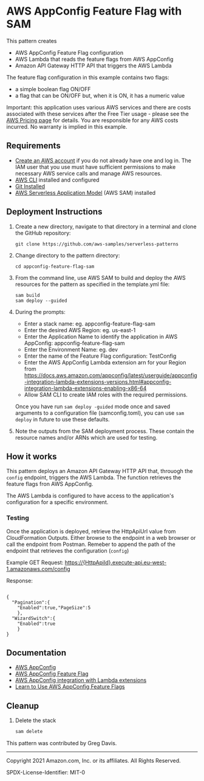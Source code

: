 # AWS AppConfig Feature Flag with SAM

This pattern creates

- AWS AppConfig Feature Flag configuration
- AWS Lambda that reads the feature flags from AWS AppConfig
- Amazon API Gateway HTTP API that triggers the AWS Lambda

The feature flag configuration in this example contains two flags:

- a simple boolean flag ON/OFF
- a flag that can be ON/OFF but, when it is ON, it has a numeric value

Important: this application uses various AWS services and there are costs associated with these services after the Free Tier usage - please see the [AWS Pricing page](https://aws.amazon.com/pricing/) for details. You are responsible for any AWS costs incurred. No warranty is implied in this example.

## Requirements

- [Create an AWS account](https://portal.aws.amazon.com/gp/aws/developer/registration/index.html) if you do not already have one and log in. The IAM user that you use must have sufficient permissions to make necessary AWS service calls and manage AWS resources.
- [AWS CLI](https://docs.aws.amazon.com/cli/latest/userguide/install-cliv2.html) installed and configured
- [Git Installed](https://git-scm.com/book/en/v2/Getting-Started-Installing-Git)
- [AWS Serverless Application Model](https://docs.aws.amazon.com/serverless-application-model/latest/developerguide/serverless-sam-cli-install.html) (AWS SAM) installed

## Deployment Instructions

1. Create a new directory, navigate to that directory in a terminal and clone the GitHub repository:

    ```
    git clone https://github.com/aws-samples/serverless-patterns
    ```

1. Change directory to the pattern directory:

    ```
    cd appconfig-feature-flag-sam
    ```

1. From the command line, use AWS SAM to build and deploy the AWS resources for the pattern as specified in the template.yml file:

    ```
    sam build
    sam deploy --guided
    ```

1. During the prompts:
    - Enter a stack name: eg. appconfig-feature-flag-sam
    - Enter the desired AWS Region: eg. us-east-1
    - Enter the Application Name to identify the application in AWS AppConfig: appconfig-feature-flag-sam
    - Enter the Environment Name: eg. dev
    - Enter the name of the Feature Flag configuration: TestConfig
    - Enter the AWS AppConfig Lambda extension arn for your Region from https://docs.aws.amazon.com/appconfig/latest/userguide/appconfig-integration-lambda-extensions-versions.html#appconfig-integration-lambda-extensions-enabling-x86-64
    - Allow SAM CLI to create IAM roles with the required permissions.

   Once you have run `sam deploy -guided` mode once and saved arguments to a configuration file (samconfig.toml), you can use `sam deploy` in future to use these defaults.

1. Note the outputs from the SAM deployment process. These contain the resource names and/or ARNs which are used for testing.

## How it works

This pattern deploys an Amazon API Gateway HTTP API that, throuogh the `config` endpoint, triggers the AWS Lambda. The function retrieves the feature flags fron AWS AppConfig.

The AWS Lambda is configured to have access to the application's configuration for a specific environment.

### Testing

Once the application is deployed, retrieve the HttpApiUrl value from CloudFormation Outputs. Either browse to the endpoint in a web browser or call the endpoint from Postman. Remeber to append the path of the endpoint that retrieves the configuration (`config`)

Example GET Request: <https://{HttpApiId}.execute-api.eu-west-1.amazonaws.com/config>

Response:
```

{
  "Pagination":{
    "Enabled":true,"PageSize":5
    },
  "WizardSwitch":{
    "Enabled":true
    }
}

```

## Documentation

- [AWS AppConfig](https://docs.aws.amazon.com/appconfig/latest/userguide/what-is-appconfig.html)
- [AWS AppConfig Feature Flag](https://aws.amazon.com/it/blogs/mt/using-aws-appconfig-feature-flags/)
- [AWS AppConfig integration with Lambda extensions](https://docs.aws.amazon.com/appconfig/latest/userguide/appconfig-integration-lambda-extensions.html)
- [Learn to Use AWS AppConfig Feature Flags](https://catalog.us-east-1.prod.workshops.aws/workshops/2ee2fc71-0618-479c-86dd-1d5fb168eb20/en-US/getting-started)

## Cleanup

1. Delete the stack

    ```bash
    sam delete 
    ```

This pattern was contributed by Greg Davis.

----
Copyright 2021 Amazon.com, Inc. or its affiliates. All Rights Reserved.

SPDX-License-Identifier: MIT-0